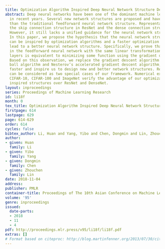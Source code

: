 ```yaml
---
title: Optimization Algorithm Inspired Deep Neural Network Structure Design
abstract: Deep neural networks have been one of the dominant machine learning approaches
  in recent years. Several new network structures are proposed and have better performance
  than the traditional feedforward neural network structure. Representative ones include
  the skip connection structure in ResNet and the dense connection structure in DenseNet.
  However, it still lacks a unified guidance for the neural network structure design.
  In this paper, we propose the hypothesis that the neural network structure design
  can be inspired by optimization algorithms and a faster optimization algorithm may
  lead to a better neural network structure. Specifically, we prove that the propagation
  in the feedforward neural network with the same linear transformation in different
  layers is equivalent to minimizing some function using the gradient descent algorithm.
  Based on this observation, we replace the gradient descent algorithm with the heavy
  ball algorithm and Nesterov’s accelerated gradient descent algorithm, which are
  faster and inspire us to design new and better network structures. ResNet and DenseNet
  can be considered as two special cases of our framework. Numerical experiments on
  CIFAR-10, CIFAR-100 and ImageNet verify the advantage of our optimization algorithm
  inspired structures over ResNet and DenseNet.
layout: inproceedings
series: Proceedings of Machine Learning Research
id: li18f
month: 0
tex_title: Optimization Algorithm Inspired Deep Neural Network Structure Design
firstpage: 614
lastpage: 629
page: 614-629
order: 614
cycles: false
bibtex_author: Li, Huan and Yang, Yibo and Chen, Dongmin and Lin, Zhouchen
author:
- given: Huan
  family: Li
- given: Yibo
  family: Yang
- given: Dongmin
  family: Chen
- given: Zhouchen
  family: Lin
date: 2018-11-04
address: 
publisher: PMLR
container-title: Proceedings of The 10th Asian Conference on Machine Learning
volume: '95'
genre: inproceedings
issued:
  date-parts:
  - 2018
  - 11
  - 4
pdf: http://proceedings.mlr.press/v95/li18f/li18f.pdf
extras: []
# Format based on citeproc: http://blog.martinfenner.org/2013/07/30/citeproc-yaml-for-bibliographies/
---
```

